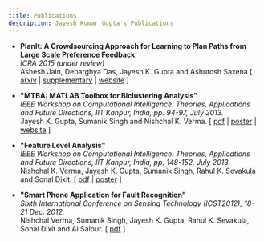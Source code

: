 ```yaml
---
title: Publications
description: Jayesh Kumar Gupta's Publications
---
```


- **PlanIt: A Crowdsourcing Approach for Learning to Plan Paths from Large Scale Preference Feedback**  \
    _ICRA 2015 (under review)_  \
    Ashesh Jain, Debarghya Das, Jayesh K. Gupta and Ashutosh Saxena [ [arxiv](http://arxiv.org/abs/1406.2616) | [supplementary](http://asheshjain.org/supplementary.pdf) | [website](http://planit.cs.cornell.edu/) ]

- **"MTBA: MATLAB Toolbox for Biclustering Analysis"**  \
    _IEEE Workshop on Computational Intelligence: Theories, Applications and Future Directions, IIT Kanpur, India, pp. 94-97, July 2013._  \
    Jayesh K. Gupta, Sumanik Singh and Nishchal K. Verma.  [ [pdf](/files/2013-mtba.pdf) | [poster](/files/biclustposter.pdf ) | [website](http://iitk.ac.in/iil/mtba/) ]

- **"Feature Level Analysis"**  \
    _IEEE Workshop on Computational Intelligence: Theories, Applications and Future Directions, IIT Kanpur, India, pp. 148-152, July 2013._  \
    Nishchal K. Verma, Jayesh K. Gupta, Sumanik Singh, Rahul K. Sevakula and Sonal Dixit.  [ [pdf](/files/2013-feature.pdf) | [poster](/files/featureposter.pdf ) ]

- **"Smart Phone Application for Fault Recognition"**  \
    _Sixth International Conference on Sensing Technology (ICST2012), 18-21 Dec. 2012._  \
    Nishchal Verma, Sumanik Singh, Jayesh K. Gupta, Rahul K. Sevakula, Sonal Dixit and Al Salour.  [ [pdf](/files/2012-ieee-safr.pdf ) ]

